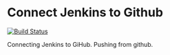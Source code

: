 # Connect Jenkins to Github

[![Build Status](https://jenkins.natanaelsc.xyz/buildStatus/icon?job=connect-jenkins-to-github)](https://jenkins.natanaelsc.xyz/job/connect-jenkins-to-github/)

Connecting Jenkins to GiHub. Pushing from github.
